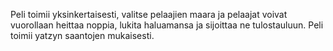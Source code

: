 Peli toimii yksinkertaisesti, valitse pelaajien maara ja pelaajat voivat vuorollaan heittaa noppia, lukita haluamansa ja sijoittaa ne tulostauluun. Peli toimii yatzyn saantojen mukaisesti.